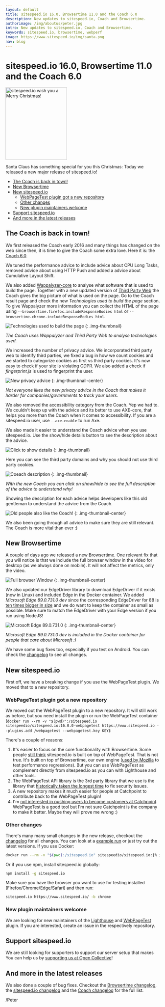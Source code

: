 ```yaml
---
layout: default
title: sitespeed.io 16.0, Browsertime 11.0 and the Coach 6.0 
description: New updates to sitespeed.io, Coach and Browsertime.
authorimage: /img/aboutus/peter.jpg
intro: New updates to sitespeed.io, Coach and Browsertime.
keywords: sitespeed.io, browsertime, webperf
image: https://www.sitespeed.io/img/santa.png
nav: blog
---
```


# sitespeed.io 16.0, Browsertime 11.0 and the Coach 6.0  

<img src="{{site.baseurl}}/img/santa.png" class="pull-right img-big" alt="sitespeed.io wish you a Merry Christmas!" width="200" height="236">

Santa Claus has something special for you this Christmas: Today we released a new major release of sitespeed.io!

- [The Coach is back in town!](#the-coach-is-back-in-town)
- [New Browsertime](#new-browsertime)
- [New sitespeed.io](#new-sitespeedio)
    - [WebPageTest plugin got a new repository](#webpagetest-plugin-got-a-new-repository)
    - [Other changes](#other-changes)
    - [New plugin maintainers welcome](#new-plugin-maintainers-welcome)
- [Support sitespeed.io](#support-sitespeedio)
- [And more in the latest releases](#and-more-in-the-latest-releases)

## The Coach is back in town!
We first released the Coach early 2016 and many things has changed on the web since then, it is time to give the Coach some extra love. Here it is: the [Coach 6.0](https://github.com/sitespeedio/coach-core/blob/main/CHANGELOG.md#600---2020-12-18). 

We tuned the performance advice to include advice about CPU Long Tasks, removed advice about using HTTP Push and added a advice about Cumulative Layout Shift. 

We also added [Wappalyzer-core](https://www.npmjs.com/package/wappalyzer-core) to analyse what software that is used to build the page. Together with a new updated version of [Third Party Web](https://github.com/patrickhulce/third-party-web) the Coach gives the big picture of what is used on the page. Go to the Coach result page and check the new _Technologies used to build the page_ section. To give Wappalyzer more information you can collect the HTML of the page using `--browsertime.firefox.includeResponseBodies html` or `--browsertime.chrome.includeResponseBodies html`.

![Technologies used to build the page]({{site.baseurl}}/img/technologies.png)
{: .img-thumbnail}
<p class="image-info">
 <em class="small center">The Coach uses Wappalyzer and Third Party Web to analyse technologies used.</em>
</p>

We increased the number of privacy advice. We incorporated third party web to identify third parties, we fixed a bug in how we count cookies and we started to categorize cookies as first vs third party cookies. It's now easy to check if your site is violating GDPR. We also added a check if _fingerprint.js_ is used to fingerprint the user.

![New privacy advice]({{site.baseurl}}/img/interest-in-the-new-coach.jpg)
{: .img-thumbnail-center}
<p class="image-info">
 <em class="small center">Not everyone likes the new privacy advice in the Coach that makes it harder for companies/governments to track your users.</em>
</p>


We also removed the accessibility category from the Coach. Yep we had to. We couldn't keep up with the advice and its better to use AXE-core, that helps you more than the Coach when it comes to accessibility. If you are a sitespeed.io user, use `--axe.enable` to run Axe.


We also made it easier to understand the Coach advice when you use sitespeed.io. Use the show/hide details button to see the description about the advice. 

![Click to show details ]({{site.baseurl}}/img/click-show-details.png)
{: .img-thumbnail}

Here you can see the third party domains and why you should not use third party cookies. 

![Coeach description ]({{site.baseurl}}/img/coach-description.png)
{: .img-thumbnail}
<p class="image-info">
 <em class="small center">With the new Coach you can click on show/hide to see the full description of the advice to understand why!</em>
</p>

Showing the description for each advice helps developers like this old gentleman to understand the advice from the Coach.

![Old people also like the Coach!]({{site.baseurl}}/img/old-people-also-like-sitespeed.jpg)
{: .img-thumbnail-center}

We also been going through all advice to make sure they are still relevant. The Coach is more vital than ever :)

## New Browsertime

A couple of days ago we released a new Browsertime. One relevant fix that you will notice is that we include the full browser window in the video for desktop (as we always done on mobile). It will not affect the metrics, only the video.

![Full browser Window]({{site.baseurl}}/img/video-full-browser.jpg)
{: .img-thumbnail-center}

We also updated our EdgeDriver library to download EdgeDriver if it exists (now in Linux) and included Edge in the Docker container. We added _Microsoft Edge 89.0.731.0 dev_ since the corresponding EdgeDriver for 88 is [ten times bigger in size](https://github.com/sitespeedio/browsertime/pull/1436#issuecomment-746972161) and we do want to keep the container as small as possible. Make sure to match the EdgeDriver with your Edge version if you run using NodeJS!

![Microsoft Edge 89.0.731.0 ]({{site.baseurl}}/img/edge-now-on-linux.jpg)
{: .img-thumbnail-center}
<p class="image-info">
 <em class="small center">Microsoft Edge 89.0.731.0 dev is included in the Docker container for people that care about Microsoft :)</em>
</p>

We have some bug fixes too, especially if you test on Android. You can check the [changelog](https://github.com/sitespeedio/browsertime/blob/main/CHANGELOG.md) to see all changes.

## New sitespeed.io

First off, we have a breaking change if you use the WebPageTest plugin. We moved that to a new repository.

### WebPageTest plugin got a new repository
We moved out the WebPageTest plugin to a new repository. It will still work as before, but you need install the plugin or run the WebPageTest container (```docker run --rm -v "$(pwd)":/sitespeed.io sitespeedio/sitespeed.io:16.0.0-webpagetest https://www.sitespeed.io --plugins.add /webpagetest --webpagetest.key KEY```):

There's a couple of reasons:
1. It's easier to focus on the core functionality with Browsertime. Some people [still think](https://twitter.com/drewpost/status/1306206907313598469) sitespeed.io is built on top of WebPageTest. That is not true. It's built on top of Browsertime, our own engine ([used by Mozilla](https://blog.mozilla.org/performance/2020/12/15/2020-year-in-review/) to test performance regressions). But you can use WebPageTest as complement directly from sitespeed.io as you can with Lighthouse and other tools.
2. The WebPageTest API library is the 3rd party library that we use is the library that [historically taken the longest time](https://github.com/marcelduran/webpagetest-api/issues/123) to fix security issues.
3. A new repository makes it much easier for people at Catchpoint to contribute back to the WebPageTest plugin!
4. I'm [not interested in pushing users to become customers at Catchpoint](https://phabricator.wikimedia.org/T162515). WebPageTest is a good tool but I'm not sure Catchpoint is the company to make it better. Maybe they will prove me wrong :)

### Other changes
There's many many small changes in the new release, checkout the [changelog](https://github.com/sitespeedio/sitespeed.io/blob/main/CHANGELOG.md) for all changes. You can look at a [example run](https://examples.sitespeed.io/16.x/2020-12-21-10-46-45/index.html) or just try out the latest versions. If you use Docker:

~~~bash
docker run --rm -v "$(pwd):/sitespeed.io" sitespeedio/sitespeed.io:{% include version/sitespeed.io.txt  %} https://www.sitespeed.io/
~~~

Or if you use npm, install sitespeed.io globally:

~~~bash
npm install -g sitespeed.io
~~~

Make sure you have the browser you want to use for testing installed (Firefox/Chrome/Edge/Safari) and then run:

~~~bash
sitespeed.io https://www.sitespeed.io/ -b chrome
~~~

### New plugin maintainers welcome
We are looking for new maintainers of the [Lighthouse](https://github.com/sitespeedio/plugin-lighthouse) and [WebPageTest](https://github.com/sitespeedio/plugin-webpagetest) plugin. If you are interested, create an issue in the respectively repository.

## Support sitespeed.io

We are still looking for supporters to support our server setup that makes 
You can help us by [supporting us at Open Collective](https://opencollective.com/sitespeedio)!

## And more in the latest releases
We also done a couple of bug fixes. Checkout the [Browsertime changelog](https://github.com/sitespeedio/browsertime/blob/main/CHANGELOG.md), the [sitespeed.io changelog](https://github.com/sitespeedio/sitespeed.io/blob/main/CHANGELOG.md) and the [Coach changelog](https://github.com/sitespeedio/coach/blob/main/CHANGELOG.md) for the full list. 

/Peter